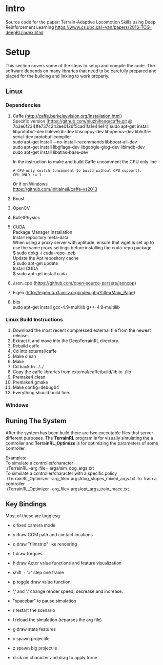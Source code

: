 # Intro

Source code for the paper: Terrain-Adaptive Locomotion Skills using Deep Reinforcement Learning
https://www.cs.ubc.ca/~van/papers/2016-TOG-deepRL/index.html

# Setup

This section covers some of the steps to setup and compile the code. The software depends on many libraries that need to be carefully prepared and placed for the building and linking to work properly.

## Linux 

### Dependencies

 1. Caffe (http://caffe.berkeleyvision.org/installation.html)  
	Specific version (https://github.com/niuzhiheng/caffe.git @ 7b3e6f2341fe7374243ee0126f5cad1fa1e44e14)
	sudo apt-get install libprotobuf-dev libleveldb-dev libsnappy-dev libopencv-dev libhdf5-serial-dev protobuf-compiler  
	sudo apt-get install --no-install-recommends libboost-all-dev  
	sudo apt-get install libgflags-dev libgoogle-glog-dev liblmdb-dev  
	sudo apt-get install libatlas-base-dev  
	
	In the instruction to make and build Caffe uncomment the CPU only line  
	```
	# CPU-only switch (uncomment to build without GPU support).
	CPU_ONLY := 1
	```

	Or if on Windows  
	https://github.com/initialneil/caffe-vs2013

 2. Boost  
 3. OpenCV  
 4. BulletPhysics
 5. CUDA  
	Package Manager Installation  
	Install repository meta-data  
	When using a proxy server with aptitude, ensure that wget is set up to use the	same proxy settings before installing the cuda-repo package.  
	$ sudo dpkg -i cuda-repo-<distro>_<version>_<architecture>.deb  
	Update the Apt repository cache  
	$ sudo apt-get update  
	Install CUDA  
	$ sudo apt-get install cuda  
 	
 6. Json_cpp (https://github.com/open-source-parsers/jsoncpp)  
 7. Eigen (http://eigen.tuxfamily.org/index.php?title=Main_Page)  
 8. bits  
	sudo apt-get install gcc-4.9-multilib g++-4.9-multilib 

### Linux Build Instructions

 1. Download the most recent compressed external file from the newest release.
 1. Extract it and move into the DeepTerrainRL directory.
 1. Rebuild caffe
  1. Cd into external/caffe
  1. Make clean
  1. Make
 1. Cd back to ../../
 1. Copy the caffe libraries from external/caffe/build/lib to ./lib
 1. Premake4 clean
 1. Premake4 gmake
 1. Make config=debug64
 1. Everything should build fine.

### Windows

## Runing The System

After the system has been build there are two executable files that server different purposes. The **TerrainRL** program is for visually simulating the a controller and **TerrainRL_Optimize** is for optimizing the parameters of some controller.

Examples:  
	To simulate a controller/character  
	./TerrainRL -arg_file= args/sim_dog_args.txt  
	To simulate a controller/character with a specific policy  
	./TerrainRL_Optimizer -arg_file= args/dog_slopes_mixed_args.txt
	To Train a controller  
	./TerrainRL_Optimizer -arg_file= args/opt_args_train_mace.txt  


## Key Bindings

Most of these are togglesg

 - c fixed camera mode
 - y draw COM path and contact locations
 - q draw "filmstrip" like rendering
 - f draw torques
 - h draw Actor value functions and feature visualization
 - shift + '>' step one frame
 - p toggle draw value function
 - ',' and '.' change render speed, decrease and increase.
 - "spacebar" to pause simulation
 - r restart the scenario
 - l reload the simulation (reparses the arg file)
 - g draw state features
 - x spawn projectile
 - z spawn big projectile
 
 - click on character and drag to apply force
